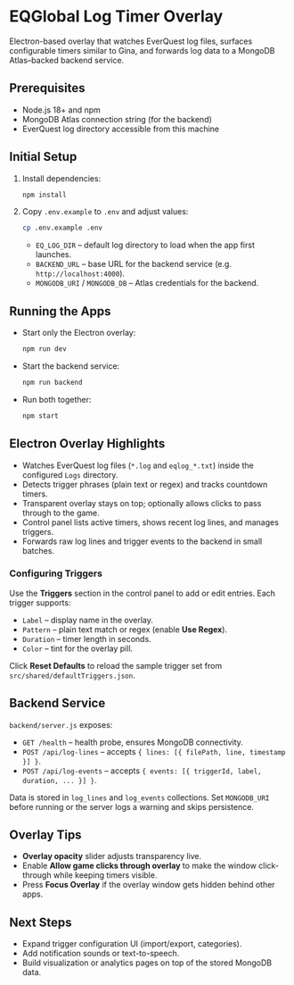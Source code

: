 # EQGlobal Log Timer Overlay

Electron-based overlay that watches EverQuest log files, surfaces configurable timers similar to Gina, and forwards log data to a MongoDB Atlas–backed backend service.

## Prerequisites

- Node.js 18+ and npm
- MongoDB Atlas connection string (for the backend)
- EverQuest log directory accessible from this machine

## Initial Setup

1. Install dependencies:
   ```bash
   npm install
   ```
2. Copy `.env.example` to `.env` and adjust values:
   ```bash
   cp .env.example .env
   ```
   - `EQ_LOG_DIR` – default log directory to load when the app first launches.
   - `BACKEND_URL` – base URL for the backend service (e.g. `http://localhost:4000`).
   - `MONGODB_URI` / `MONGODB_DB` – Atlas credentials for the backend.

## Running the Apps

- Start only the Electron overlay:
  ```bash
  npm run dev
  ```
- Start the backend service:
  ```bash
  npm run backend
  ```
- Run both together:
  ```bash
  npm start
  ```

## Electron Overlay Highlights

- Watches EverQuest log files (`*.log` and `eqlog_*.txt`) inside the configured `Logs` directory.
- Detects trigger phrases (plain text or regex) and tracks countdown timers.
- Transparent overlay stays on top; optionally allows clicks to pass through to the game.
- Control panel lists active timers, shows recent log lines, and manages triggers.
- Forwards raw log lines and trigger events to the backend in small batches.

### Configuring Triggers

Use the **Triggers** section in the control panel to add or edit entries. Each trigger supports:

- `Label` – display name in the overlay.
- `Pattern` – plain text match or regex (enable **Use Regex**).
- `Duration` – timer length in seconds.
- `Color` – tint for the overlay pill.

Click **Reset Defaults** to reload the sample trigger set from `src/shared/defaultTriggers.json`.

## Backend Service

`backend/server.js` exposes:

- `GET /health` – health probe, ensures MongoDB connectivity.
- `POST /api/log-lines` – accepts `{ lines: [{ filePath, line, timestamp }] }`.
- `POST /api/log-events` – accepts `{ events: [{ triggerId, label, duration, ... }] }`.

Data is stored in `log_lines` and `log_events` collections. Set `MONGODB_URI` before running or the server logs a warning and skips persistence.

## Overlay Tips

- **Overlay opacity** slider adjusts transparency live.
- Enable **Allow game clicks through overlay** to make the window click-through while keeping timers visible.
- Press **Focus Overlay** if the overlay window gets hidden behind other apps.

## Next Steps

- Expand trigger configuration UI (import/export, categories).
- Add notification sounds or text-to-speech.
- Build visualization or analytics pages on top of the stored MongoDB data.
